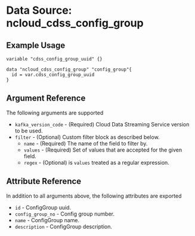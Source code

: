 # Data Source: ncloud_cdss_config_group

## Example Usage

``` hcl
variable "cdss_config_group_uuid" {}

data "ncloud_cdss_config_group" "config_group"{
  id = var.cdss_config_group_uuid
}
```


## Argument Reference
The following arguments are supported

* `kafka_version_code` - (Required) Cloud Data Streaming Service version to be used.
* `filter` - (Optional) Custom filter block as described below.
    * `name` - (Required) The name of the field to filter by.
    * `values` - (Required) Set of values that are accepted for the given field.
    * `regex` - (Optional) is `values` treated as a regular expression.
## Attribute Reference
In addition to all arguments above, the following attributes are exported

* `id` - ConfigGroup uuid.
* `config_group_no` - Config group number.
* `name` - ConfigGroup name.
* `description` - ConfigGroup description.